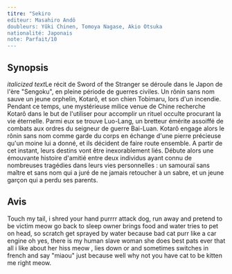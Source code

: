 ```yaml
---
titre: "Sekiro 
editeur: Masahiro Andô
doubleurs: Yûki Chinen, Tomoya Nagase, Akio Otsuka
nationalité: Japonais
note: Parfait/10
---
```


## Synopsis

*italicized text*Le récit de Sword of the Stranger se déroule dans le Japon de l'ère "Sengoku", en pleine période de guerres civiles.
Un rônin sans nom sauve un jeune orphelin, Kotarô, et son chien Tobimaru, lors d'un incendie. Pendant ce temps, une mystérieuse milice venue de Chine recherche Kotarô dans le but de l'utiliser pour accomplir un rituel occulte procurant la vie éternelle. Parmi eux se trouve Luo-Lang, un bretteur émérite assoiffé de combats aux ordres du seigneur de guerre Bai-Luan.
Kotarô engage alors le rônin sans nom comme garde du corps en échange d'une pierre précieuse qu'un moine lui a donné, et ils décident de faire route ensemble.
A partir de cet instant, leurs destins vont être inexorablement liés. Débute alors une émouvante histoire d'amitié entre deux individus ayant connu de nombreuses tragédies dans leurs vies personnelles : un samouraï sans maître et sans nom qui a juré de ne jamais retoucher à un sabre, et un jeune garçon qui a perdu ses parents.

## Avis

Touch my tail, i shred your hand purrrr attack dog, run away and pretend to be victim meow go back to sleep owner brings food and water tries to pet on head, so scratch get sprayed by water because bad cat purr like a car engine oh yes, there is my human slave woman she does best pats ever that all i like about her hiss meow , lies down or and sometimes switches in french and say "miaou" just because well why not you have cat to be kitten me right meow. 